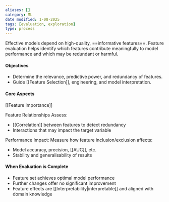 ```yaml
---
aliases: []
category: ML
date modified: 1-08-2025
tags: [evaluation, exploration]
type: process
---
```

Effective models depend on high-quality, ==informative features==. Feature evaluation helps identify which features contribute meaningfully to model performance and which may be redundant or harmful.

#### Objectives
* Determine the relevance, predictive power, and redundancy of features.
* Guide [[Feature Selection]], engineering, and model interpretation.

#### Core Aspects

[[Feature Importance]]

Feature Relationships Assess:
* [[Correlation]] between features to detect redundancy
* Interactions that may impact the target variable

Performance Impact: Measure how feature inclusion/exclusion affects:
* Model accuracy, precision, [[AUC]], etc.
* Stability and generalisability of results

#### When Evaluation is Complete
* Feature set achieves optimal model performance
* Further changes offer no significant improvement
* Feature effects are [[Interpretability|interpretable]] and aligned with domain knowledge
